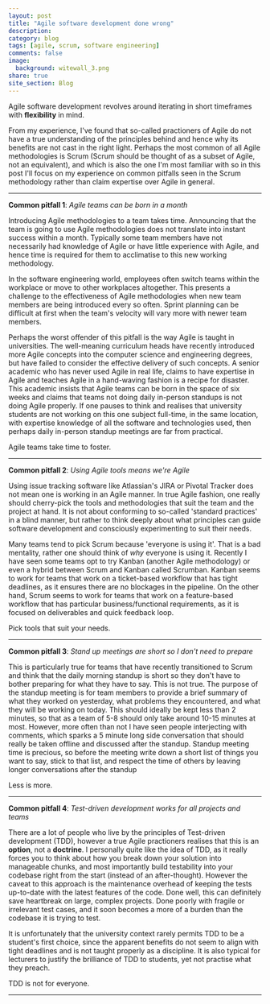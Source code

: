 ```yaml
---
layout: post
title: "Agile software development done wrong"
description:
category: blog
tags: [agile, scrum, software engineering]
comments: false
image:
  background: witewall_3.png
share: true
site_section: Blog
---
```


Agile software development revolves around iterating in short timeframes with **flexibility** in mind.

From my experience, I've found that so-called practioners of Agile do not have a true understanding of the principles behind and hence why its benefits are not cast in the right light. 
Perhaps the most common of all Agile methodologies is Scrum (Scrum should be thought of as a subset of Agile, not an equivalent), and which is also the one I'm most familiar with so in this post I'll focus on my experience on common pitfalls seen in the Scrum methodology rather than claim expertise over Agile in general.

---

**Common pitfall 1**: _Agile teams can be born in a month_

Introducing Agile methodologies to a team takes time.
Announcing that the team is going to use Agile methodologies does not translate into instant success within a month.
Typically some team members have not necessarily had knowledge of Agile or have little experience with Agile, and hence time is required for them to acclimatise to this new working methodology.

In the software engineering world, employees often switch teams within the workplace or move to other workplaces altogether.
This presents a challenge to the effectiveness of Agile methodologies when new team members are being introduced every so often. 
Sprint planning can be difficult at first when the team's velocity will vary more with newer team members.  

Perhaps the worst offender of this pitfall is the way Agile is taught in universities.
The well-meaning curriculum heads have recently introduced more Agile concepts into the computer science and engineering degrees, but have failed to consider the effective delivery of such concepts.
A senior academic who has never used Agile in real life, claims to have expertise in Agile and teaches Agile in a hand-waving fashion is a recipe for disaster.
This academic insists that Agile teams can be born in the space of six weeks and claims that teams not doing daily in-person standups is not doing Agile properly.
If one pauses to think and realises that university students are not working on this one subject full-time, in the same location, with expertise knowledge of all the software and technologies used, then perhaps daily in-person standup meetings are far from practical.

Agile teams take time to foster.

---

**Common pitfall 2**: _Using Agile tools means we're Agile_

Using issue tracking software like Atlassian's JIRA or Pivotal Tracker does not mean one is working in an Agile manner. 
In true Agile fashion, one really should cherry-pick the tools and methodologies that suit the team and the project at hand.
It is not about conforming to so-called 'standard practices' in a blind manner, but rather to think deeply about what principles can guide software development and consciously experimenting to suit their needs.

Many teams tend to pick Scrum because 'everyone is using it'.
That is a bad mentality, rather one should think of _why_ everyone is using it.
Recently I have seen some teams opt to try Kanban (another Agile methodology) or even a hybrid between Scrum and Kanban called Scrumban.
Kanban seems to work for teams that work on a ticket-based workflow that has tight deadlines, as it ensures there are no blockages in the pipeline.
On the other hand, Scrum seems to work for teams that work on a feature-based workflow that has particular business/functional requirements, as it is focused on deliverables and quick feedback loop.

Pick tools that suit your needs.

---

**Common pitfall 3**: _Stand up meetings are short so I don't need to prepare_

This is particularly true for teams that have recently transitioned to Scrum and think that the daily morning standup is short so they don't have to bother preparing for what they have to say. 
This is not true.
The purpose of the standup meeting is for team members to provide a brief summary of what they worked on yesterday, what problems they encountered, and what they will be working on today.
This should ideally be kept less than 2 minutes, so that as a team of 5-8 should only take around 10-15 minutes at most.
However, more often than not I have seen people interjecting with comments, which sparks a 5 minute long side conversation that should really be taken offline and discussed after the standup.
Standup meeting time is precious, so before the meeting write down a short list of things you want to say, stick to that list, and respect the time of others by leaving longer conversations after the standup

Less is more.

---

**Common pitfall 4**: _Test-driven development works for all projects and teams_

There are a lot of people who live by the principles of Test-driven development (TDD), however a true Agile practioners realises that this is an **option**, not a **doctrine**.
I personally quite like the idea of TDD, as it really forces you to think about how you break down your solution into manageable chunks, and most importantly build testability into your codebase right from the start (instead of an after-thought).
However the caveat to this approach is the maintenance overhead of keeping the tests up-to-date with the latest features of the code.
Done well, this can definitely save heartbreak on large, complex projects.
Done poorly with fragile or irrelevant test cases, and it soon becomes a more of a burden than the codebase it is trying to test.

It is unfortunately that the university context rarely permits TDD to be a student's first choice, since the apparent benefits do not seem to align with tight deadlines and is not taught properly as a discipline. It is also typical for lecturers to justify the brilliance of TDD to students, yet not practise what they preach.

TDD is not for everyone.

---


